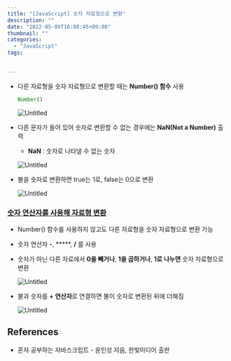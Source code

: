 ```yaml
---
title: "[JavaScript] 숫자 자료형으로 변환"
description: ""
date: "2022-05-09T16:00:45+09:00"
thumbnail: ""
categories:
  - "JavaScript"
tags:
 

---
```

<!--more-->

- 다른 자료형을 숫자 자료형으로 변환할 때는 **Number() 함수** 사용
    
    ```jsx
    Number()
    ```
    
    ![Untitled](/images/lang_javascript/JavaScript_숫자_자료형으로_변환/Untitled.png)
    

- 다른 문자가 들어 있어 숫자로 변환할 수 없는 경우에는 **NaN(Not a Number)** 출력
    - **NaN** : 숫자로 나타낼 수 없는 숫자
    
    ![Untitled](/images/lang_javascript/JavaScript_숫자_자료형으로_변환/Untitled%201.png)
    

- 불을 숫자로 변환하면 true는 1로, false는 0으로 변환
    
    ![Untitled](/images/lang_javascript/JavaScript_숫자_자료형으로_변환/Untitled%202.png)
    

### <u>숫자 연산자를 사용해 자료형 변환</u>

- Number() 함수를 사용하지 않고도 다른 자료형을 숫자 자료형으로 변환 가능
- 숫자 연산자 **-**, *****,  **/** 를 사용
- 숫자가 아닌 다른 자료에서 **0을 빼거나**, **1을 곱하거나**, **1로 나누면** 숫자 자료형으로 변환
    
    ![Untitled](/images/lang_javascript/JavaScript_숫자_자료형으로_변환/Untitled%203.png)
    

- 불과 숫자를 **+ 연산자**로 연결하면 불이 숫자로 변환된 뒤에 더해짐
    
    ![Untitled](/images/lang_javascript/JavaScript_숫자_자료형으로_변환/Untitled%204.png)
    

## References

- 혼자 공부하는 자바스크립트 - 윤인성 지음, 한빛미디어 출판